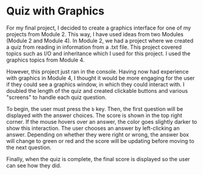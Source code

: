 # Quiz with Graphics

For my final project, I decided to create a graphics interface for one of my projects from Module 2. This way, I have
used ideas from two Modules (Module 2 and Module 4). In Module 2, we had a project where we created a quiz from
reading in information from a .txt file. This project covered topics such as I/O and inheritance which I used for this
project. I used the graphics topics from Module 4.

However, this project just ran in the console. Having now had experience with graphics in Module 4, I thought it would
be more engaging for the user if they could see a graphics window, in which they could interact with. I doubled the
length of the quiz and created clickable buttons and various "screens" to handle each quiz question.

To begin, the user must press the `b` key. Then, the first question will be displayed with the answer choices. The score
is shown in the top right corner. If the mouse hovers over an answer, the color goes slightly darker to show this
interaction. The user chooses an answer by left-clicking an answer. Depending on whether they were right or wrong,
the answer box will change to green or red and the score will be updating before moving to the next question.

Finally, when the quiz is complete, the final score is displayed so the user can see how they did.
